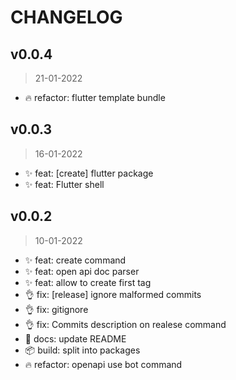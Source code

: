 # CHANGELOG

## v0.0.4
>21-01-2022

* 🔥 refactor: flutter template bundle

## v0.0.3
>16-01-2022

* ✨ feat: [create] flutter package
* ✨ feat: Flutter shell

## v0.0.2
>10-01-2022

* ✨ feat: create command
* ✨ feat: open api doc parser
* ✨ feat: allow to create first tag
* 👌 fix: [release] ignore malformed commits
* 👌 fix: gitignore
* 👌 fix: Commits description on realese command
* 📖 docs: update README
* 📦 build: split into packages
* 🔥 refactor: openapi use bot command

